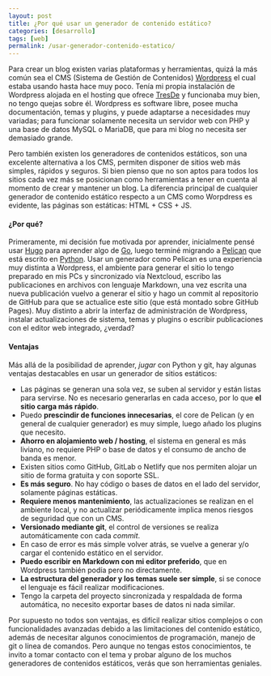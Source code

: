 ```yaml
---
layout: post
title: ¿Por qué usar un generador de contenido estático?
categories: [desarrollo]
tags: [web]
permalink: /usar-generador-contenido-estatico/
---
```


Para crear un blog existen varias plataformas y herramientas, quizá la más común sea el CMS (Sistema de Gestión de Contenidos) [Wordpress](https://wordpress.org) el cual estaba usando hasta hace muy poco. Tenía mi propia instalación de Wordpress alojada en el hosting que ofrece [TresDe](http://tresde.org) y funcionaba muy bien, no tengo quejas sobre él. Wordpress es software libre, posee mucha documentación, temas y plugins, y puede adaptarse a necesidades muy variadas; para funcionar solamente necesita un servidor web con PHP y una base de datos MySQL o MariaDB, que para mi blog no necesita ser demasiado grande.

Pero también existen los generadores de  contenidos estáticos, son una excelente alternativa a los CMS, permiten  disponer de sitios web más simples, rápidos y seguros. Si bien pienso  que no son aptos para todos los sitios cada vez más se posicionan como  herramientas a tener en cuenta al momento de crear y mantener un blog.  La diferencia principal de cualquier generador de contenido estático  respecto a un CMS como Worpdress es evidente, las páginas son estáticas:  HTML + CSS + JS.

#### ¿Por qué?

Primeramente, mi decisión fue motivada por aprender, inicialmente pensé usar [Hugo](https://gohugo.io/) para aprender algo de [Go](https://golang.org/), luego terminé migrando a [Pelican](https://blog.getpelican.com/) que está escrito en [Python](https://www.python.org/).  Usar un generador como Pelican es una experiencia muy distinta a  Wordpress, el ambiente para generar el sitio lo tengo preparado en mis  PCs y sincronizado vía Nextcloud, escribo las publicaciones en archivos  con lenguaje Markdown, una vez escrita una nueva publicación vuelvo a  generar el sitio y hago un commit al repositorio de GitHub para que se  actualice este sitio (que está montado sobre GitHub Pages). Muy distinto  a abrir la interfaz de administración de Wordpress, instalar  actualizaciones de sistema, temas y plugins o escribir publicaciones con  el editor web integrado, ¿verdad?

#### Ventajas

 Más allá de la posibilidad de aprender, *jugar* con Python y git, hay algunas ventajas destacables en usar un generador de sitios estáticos:

- Las  páginas se generan una sola vez, se suben al servidor y están listas  para servirse. No es necesario generarlas en cada acceso, por lo que **el sitio carga más rápido**.
- Puedo **prescindir de funciones innecesarias**, el core de Pelican (y en general de cualquier generador) es muy simple, luego añado los plugins que necesito.
- **Ahorro en alojamiento web / hosting**, el sistema en general es más liviano, no requiere PHP o base de datos y el consumo de ancho de banda es menor.
- Existen sitios como GitHub, GitLab o Netlify que nos permiten alojar un sitio de forma gratuita y con soporte SSL.
- **Es más seguro**. No hay código o bases de datos en el lado del servidor, solamente páginas estáticas.
- **Requiere menos mantenimiento**,  las actualizaciones se realizan en el ambiente local, y no actualizar  periódicamente implica menos riesgos de seguridad que con un CMS.
- **Versionado mediante git**, el control de versiones se realiza automáticamente con cada *commit*.
- En caso de error es más simple volver atrás, se vuelve a generar y/o cargar el contenido estático en el servidor.
- **Puedo escribir en Markdown con mi editor preferido**, que en Wordpress también podía pero no directamente.
- **La estructura del generador y los temas suele ser simple**, si se conoce el lenguaje es fácil realizar modificaciones.
- Tengo  la carpeta del proyecto sincronizada y respaldada de forma automática,  no necesito exportar bases de datos ni nada similar.

Por  supuesto no todos son ventajas, es difícil realizar sitios complejos o  con funcionalidades avanzadas debido a las limitaciones del contenido  estático, además de necesitar algunos conocimientos de programación,  manejo de git o línea de comandos. Pero aunque no tengas estos  conocimientos, te invito a tomar contacto con el tema y probar alguno de  los muchos generadores de contenidos estáticos, verás que son  herramientas geniales.
